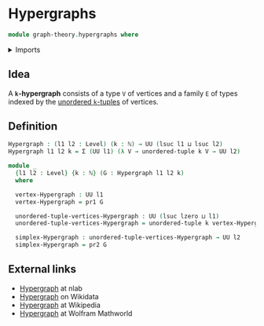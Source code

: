 # Hypergraphs

```agda
module graph-theory.hypergraphs where
```

<details><summary>Imports</summary>

```agda
open import elementary-number-theory.natural-numbers

open import foundation.dependent-pair-types
open import foundation.universe-levels
open import foundation.unordered-tuples
```

</details>

## Idea

A **`k`-hypergraph** consists of a type `V` of vertices and a family `E` of
types indexed by the [unordered `k`-tuples](foundation.unordered-tuples.md) of
vertices.

## Definition

```agda
Hypergraph : (l1 l2 : Level) (k : ℕ) → UU (lsuc l1 ⊔ lsuc l2)
Hypergraph l1 l2 k = Σ (UU l1) (λ V → unordered-tuple k V → UU l2)

module _
  {l1 l2 : Level} {k : ℕ} (G : Hypergraph l1 l2 k)
  where

  vertex-Hypergraph : UU l1
  vertex-Hypergraph = pr1 G

  unordered-tuple-vertices-Hypergraph : UU (lsuc lzero ⊔ l1)
  unordered-tuple-vertices-Hypergraph = unordered-tuple k vertex-Hypergraph

  simplex-Hypergraph : unordered-tuple-vertices-Hypergraph → UU l2
  simplex-Hypergraph = pr2 G
```

## External links

- [Hypergraph](https://ncatlab.org/nlab/show/hypergraph) at nlab
- [Hypergraph](https://www.wikidata.org/wiki/Q840247) on Wikidata
- [Hypergraph](https://en.wikipedia.org/wiki/Hypergraph) at Wikipedia
- [Hypergraph](https://mathworld.wolfram.com/Hypergraph.html) at Wolfram
  Mathworld
